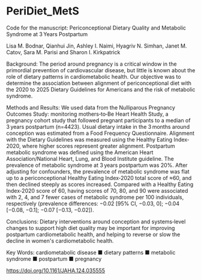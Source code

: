 # PeriDiet_MetS
Code for the manuscript: Periconceptional Dietary Quality and Metabolic Syndrome at 3 Years Postpartum

Lisa M. Bodnar, Qianhui Jin, Ashley I. Naimi, Hyagriv N. Simhan, Janet M. Catov, Sara M. Parisi and Sharon I. Kirkpatrick

Background:
The period around pregnancy is a critical window in the primordial prevention of cardiovascular disease, but little is known about the role of dietary patterns in cardiometabolic health. Our objective was to determine the association between alignment of periconceptional diet with the 2020 to 2025 Dietary Guidelines for Americans and the risk of metabolic syndrome.

Methods and Results:
We used data from the Nulliparous Pregnancy Outcomes Study: monitoring mothers‐to‐Be Heart Health Study, a pregnancy cohort study that followed pregnant participants to a median of 3 years postpartum (n=4423). Usual dietary intake in the 3 months around conception was estimated from a Food Frequency Questionnaire. Alignment with the Dietary Guidelines was measured using the Healthy Eating Index‐2020, where higher scores represent greater alignment. Postpartum metabolic syndrome was defined using the American Heart Association/National Heart, Lung, and Blood Institute guideline. The prevalence of metabolic syndrome at 3 years postpartum was 20%. After adjusting for confounders, the prevalence of metabolic syndrome was flat up to a periconceptional Healthy Eating Index‐2020 total score of ≈60, and then declined steeply as scores increased. Compared with a Healthy Eating Index‐2020 score of 60, having scores of 70, 80, and 90 were associated with 2, 4, and 7 fewer cases of metabolic syndrome per 100 individuals, respectively (prevalence differences: −0.02 [95% CI, −0.03, 0]; −0.04 [−0.08, −0.1]; −0.07 [−0.13, −0.02]).

Conclusions:
Dietary interventions around conception and systems‐level changes to support high diet quality may be important for improving postpartum cardiometabolic health, and helping to reverse or slow the decline in women's cardiometabolic health.

Key Words: cardiometabolic disease ■ dietary patterns ■ metabolic syndrome ■ postpartum ■ pregnancy

https://doi.org/10.1161/JAHA.124.035555
